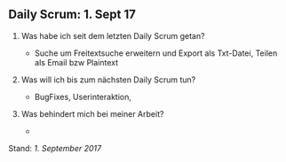 ## Daily Scrum: 1. Sept 17

1. Was habe ich seit dem letzten Daily Scrum getan?

    - Suche um Freitextsuche erweitern und Export als Txt-Datei,  Teilen als Email bzw Plaintext

2.  Was will ich bis zum nächsten Daily Scrum tun?

    - BugFixes, Userinteraktion,
        
3.  Was behindert mich bei meiner Arbeit?

    - 
    
Stand: _1. September 2017_